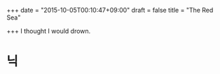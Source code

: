 +++
date = "2015-10-05T00:10:47+09:00"
draft = false
title = "The Red Sea"

+++
I thought I would drown.

# 닉
